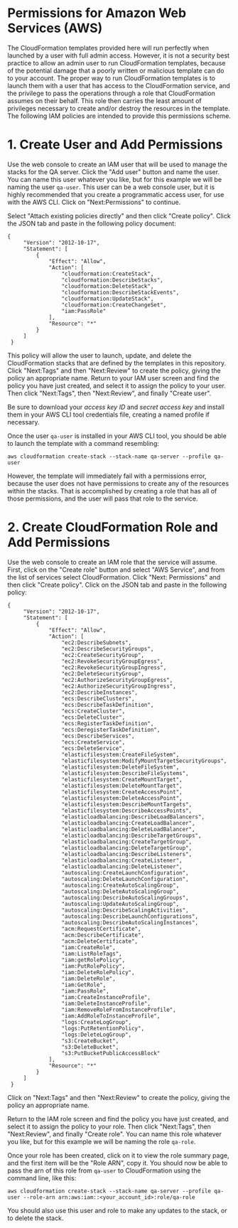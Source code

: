 # Permissions for Amazon Web Services (AWS)

The CloudFormation templates provided here will run perfectly when launched by a user with full admin access. However, it is not a security best practice to allow an admin user to run CloudFormation templates, because of the potential damage that a poorly written or malicious template can do to your account. The proper way to run CloudFormation templates is to launch them with a user that has access to the CloudFormation service, and the privilege to pass the operations through a role that CloudFormation assumes on their behalf. This role then carries the least amount of privileges necessary to create and/or destroy the resources in the template. The following IAM policies are intended to provide this permissions scheme.

# 1. Create User and Add Permissions

Use the web console to create an IAM user that will be used to manage the stacks for the QA server. Click the "Add user" button and name the user. You can name this user whatever you like, but for this example we will be naming the user `qa-user`. This user can be a web console user, but it is highly recommended that you create a programmatic access user, for use with the AWS CLI. Click on "Next:Permissions" to continue.

Select "Attach existing policies directly" and then click "Create policy". Click the JSON tab and paste in the following policy document:

```
{
     "Version": "2012-10-17",
     "Statement": [
         {
             "Effect": "Allow",
             "Action": [
                 "cloudformation:CreateStack",
                 "cloudformation:DescribeStacks", 
                 "cloudformation:DeleteStack",  
                 "cloudformation:DescribeStackEvents", 
                 "cloudformation:UpdateStack",
                 "cloudformation:CreateChangeSet",
                 "iam:PassRole"
             ],
             "Resource": "*"
         }
     ]
 }
```
This policy will allow the user to launch, update, and delete the CloudFormation stacks that are defined by the templates in this repository. Click "Next:Tags" and then "Next:Review" to create the policy, giving the policy an appropriate name. Return to your IAM user screen and find the policy you have just created, and select it to assign the policy to your user. Then click "Next:Tags", then "Next:Review", and finally "Create user".

Be sure to download your *access key ID* and *secret access key* and install them in your AWS CLI tool credentials file, creating a named profile if necessary. 

Once the user `qa-user` is installed in your AWS CLI tool, you should be able to launch the template with a command resembling: 

`aws cloudformation create-stack --stack-name qa-server --profile qa-user`

However, the template will immediately fail with a permissions error, because the user does not have permissions to create any of the resources within the stacks. That is accomplished by creating a role that has all of those permissions, and the user will pass that role to the service.

# 2. Create CloudFormation Role and Add Permissions

Use the web console to create an IAM role that the service will assume. First, click on the "Create role" button and select "AWS Service", and from the list of services select CloudFormation. Click "Next: Permissions" and then click "Create policy". Click on the JSON tab and paste in the following policy:
```
{
     "Version": "2012-10-17",
     "Statement": [
         {
             "Effect": "Allow",
             "Action": [
                 "ec2:DescribeSubnets",
                 "ec2:DescribeSecurityGroups",
                 "ec2:CreateSecurityGroup",
                 "ec2:RevokeSecurityGroupEgress",
                 "ec2:RevokeSecurityGroupIngress",
                 "ec2:DeleteSecurityGroup",
                 "ec2:AuthorizeSecurityGroupEgress",
                 "ec2:AuthorizeSecurityGroupIngress",
                 "ec2:DescribeInstances",
                 "ecs:DescribeClusters",
                 "ecs:DescribeTaskDefinition",
                 "ecs:CreateCluster",
                 "ecs:DeleteCluster",
                 "ecs:RegisterTaskDefinition",
                 "ecs:DeregisterTaskDefinition",
                 "ecs:DescribeServices",
                 "ecs:CreateService",
                 "ecs:DeleteService",
                 "elasticfilesystem:CreateFileSystem",
                 "elasticfilesystem:ModifyMountTargetSecurityGroups",
                 "elasticfilesystem:DeleteFileSystem",
                 "elasticfilesystem:DescribeFileSystems",
                 "elasticfilesystem:CreateMountTarget",
                 "elasticfilesystem:DeleteMountTarget",
                 "elasticfilesystem:CreateAccessPoint",
                 "elasticfilesystem:DeleteAccessPoint",
                 "elasticfilesystem:DescribeMountTargets",
                 "elasticfilesystem:DescribeAccessPoints",
                 "elasticloadbalancing:DescribeLoadBalancers",
                 "elasticloadbalancing:CreateLoadBalancer",
                 "elasticloadbalancing:DeleteLoadBalancer",
                 "elasticloadbalancing:DescribeTargetGroups",
                 "elasticloadbalancing:CreateTargetGroup",
                 "elasticloadbalancing:DeleteTargetGroup",
                 "elasticloadbalancing:DescribeListeners",
                 "elasticloadbalancing:CreateListener",
                 "elasticloadbalancing:DeleteListener",
                 "autoscaling:CreateLaunchConfiguration",
                 "autoscaling:DeleteLaunchConfiguration",
                 "autoscaling:CreateAutoScalingGroup",
                 "autoscaling:DeleteAutoScalingGroup",
                 "autoscaling:DescribeAutoScalingGroups",
                 "autoscaling:UpdateAutoScalingGroup",
                 "autoscaling:DescribeScalingActivities",
                 "autoscaling:DescribeLaunchConfigurations",
                 "autoscaling:DescribeAutoScalingInstances",
                 "acm:RequestCertificate",
                 "acm:DescribeCertificate",
                 "acm:DeleteCertificate",
                 "iam:CreateRole",
                 "iam:ListRoleTags",
                 "iam:getRolePolicy",
                 "iam:PutRolePolicy",
                 "iam:DeleteRolePolicy",
                 "iam:DeleteRole",
                 "iam:GetRole",
                 "iam:PassRole",
                 "iam:CreateInstanceProfile",
                 "iam:DeleteInstanceProfile",
                 "iam:RemoveRoleFromInstanceProfile",
                 "iam:AddRoleToInstanceProfile",
                 "logs:CreateLogGroup",
                 "logs:PutRetentionPolicy",
                 "logs:DeleteLogGroup",
                 "s3:CreateBucket",
                 "s3:DeleteBucket",
                 "s3:PutBucketPublicAccessBlock"
             ],
             "Resource": "*"
         }
     ]
 }
```
Click on "Next:Tags" and then "Next:Review" to create the policy, giving the policy an appropriate name. 

Return to the IAM role screen and find the policy you have just created, and select it to assign the policy to your role. Then click "Next:Tags", then "Next:Review", and finally "Create role". You can name this role whatever you like, but for this example we will be naming the role `qa-role`.

Once your role has been created, click on it to view the role summary page, and the first item will be the "Role ARN", copy it. You should now be able to pass the arn of this role from `qa-user` to CloudFormation using the command line, like this:

`aws cloudformation create-stack --stack-name qa-server --profile qa-user --role-arn arn:aws:iam::<your_account_id>:role/qa-role`

You should also use this user and role to make any updates to the stack, or to delete the stack.




